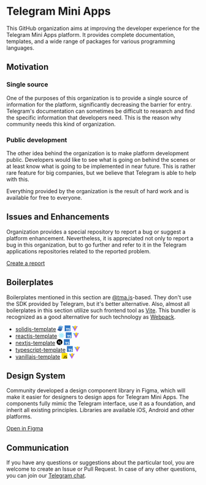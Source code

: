 # Telegram Mini Apps

This GitHub organization aims at improving the developer experience for the Telegram Mini Apps platform.
It provides complete documentation, templates, and a wide range of packages for various programming languages.

## Motivation

### Single source

One of the purposes of this organization is to provide a single source of information for the platform,
significantly decreasing the barrier for entry. Telegram's documentation can sometimes be difficult to
research and find the specific information that developers need. This is the reason why community needs
this kind of organization.

### Public development

The other idea behind the organization is to make platform development public. Developers would like to
see what is going on behind the scenes or at least know what is going to be implemented in near future.
This is rather rare feature for big companies, but we believe that Telegram is able to help with this.

Everything provided by the organization is the result of hard work and is available for free to everyone.

## Issues and Enhancements

Organization provides a special repository to report a bug or suggest a
platform enhancement. Nevertheless, it is appreciated not only to report a bug
in this organization, but to go further and refer to it in the Telegram applications
repositories related to the reported problem.

[Create a report](https://github.com/Telegram-Mini-Apps/issues/issues/new/choose)

## Boilerplates

[tmajs-docs]: https://docs.telegram-mini-apps.com/packages/typescript/tma-js-sdk/about

Boilerplates mentioned in this section are [@tma.js][tmajs-docs]-based. They don't use the SDK provided by Telegram,
but it's better alternative. Also, almost all boilerplates in this section utilize such frontend tool
as [Vite](https://vitejs.dev/). This bundler is recognized as a good alternative for such technology
as [Webpack](https://webpack.js.org/).

- [solidjs-template](https://github.com/Telegram-Mini-Apps/solidjs-template) <img src="./profile/assets/solidjs.png" width="15"/> <img src="./profile/assets/ts.png" width="15"/> <img src="./profile/assets/vite.png" width="15"/>
- [reactjs-template](https://github.com/Telegram-Mini-Apps/reactjs-template) <img src="./profile/assets/reactjs.png" width="15"/> <img src="./profile/assets/ts.png" width="15"/> <img src="./profile/assets/vite.png" width="15"/>
- [nextjs-template](https://github.com/Telegram-Mini-Apps/nextjs-template) <img src="./profile/assets/nextjs.png" width="15"/> <img src="./profile/assets/ts.png" width="15"/>
- [typescript-template](https://github.com/Telegram-Mini-Apps/typescript-template) <img src="./profile/assets/ts.png" width="15"/> <img src="./profile/assets/vite.png" width="15"/>
- [vanillajs-template](https://github.com/Telegram-Mini-Apps/vanillajs-template) <img src="./profile/assets/js.png" width="15"/> <img src="./profile/assets/vite.png" width="15"/>

## Design System

Community developed a design component library in Figma, which will make it easier for designers to design apps for
Telegram Mini Apps. The components fully mimic the Telegram interface, use it as a foundation, and inherit all
existing principles. Libraries are available iOS, Android and other platforms.

[Open in Figma](https://www.figma.com/file/AwAi6qE11mQllHa1sOROYp/Telegram-Mini-Apps-Library?type=design&node-id=26%3A1081&mode=design&t=Sck9CgzgyKz3iIFt-1)

## Communication

If you have any questions or suggestions about the particular tool, you are welcome to create an Issue or Pull
Request. In case of any other questions, you can join our [Telegram chat](https://t.me/devs).

